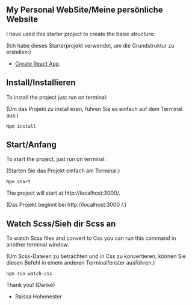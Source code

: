 ## My Personal WebSite/Meine persönliche Website

I have used this starter project to create the basic structure:

(Ich habe dieses Starterprojekt verwendet, um die Grundstruktur zu erstellen:)

- [Create React App](https://github.com/facebookincubator/create-react-app).

## Install/Installieren
To install the project just run on terminal:

(Um das Projekt zu installieren, führen Sie es einfach auf dem Terminal aus:)

```
Npm install
```
## Start/Anfang
To start the project, just run on terminal:

(Starten Sie das Projekt einfach am Terminal:)

```
Npm start
```
The project will start at http://localhost:3000/.

(Das Projekt beginnt bei http://localhost:3000 /.)

## Watch Scss/Sieh dir Scss an
To watch Scss files and convert to Css you can run this command in another terminal window.

(Um Scss-Dateien zu betrachten und in Css zu konvertieren, können Sie diesen Befehl in einem anderen Terminalfenster ausführen.)

```
npm run watch-css

```

Thank you!
(Danke)

- Raissa Hohenester